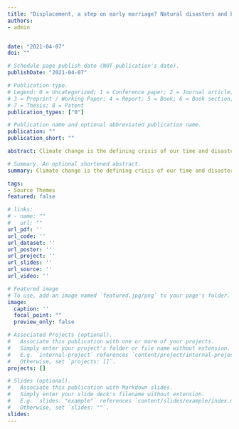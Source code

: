 ```yaml
---
title: "Displacement, a step on early marriage? Natural disasters and bride price tradition"
authors:
- admin


date: "2021-04-07"
doi: ""

# Schedule page publish date (NOT publication's date).
publishDate: "2021-04-07"

# Publication type.
# Legend: 0 = Uncategorized; 1 = Conference paper; 2 = Journal article;
# 3 = Preprint / Working Paper; 4 = Report; 5 = Book; 6 = Book section;
# 7 = Thesis; 8 = Patent
publication_types: ["0"]

# Publication name and optional abbreviated publication name.
publication: ""
publication_short: ""

abstract: Climate change is the defining crisis of our time and disaster displacement one of its most devastating consequences (UNHCR, 2021). Recent estimates document the economic impact of forced displacement (Sequeira et al., 2021), as well as how early marriage responds to negative income shocks (Corno and Voena, 2016).  But, many theoretical and empirical puzzles remain on how the timing of marriage responds to forced displacement. This ambiguity increases when traditional norms-such as bride payments (e.g. bride price or dowry)- are part of cultural customs (Corno and et.al, 2020). Framed on this research gap, this paper seeks to answer How does forced displacement affect the timing of marriage, particularly, early marriage? and If traditional marriage payment norms influence such a relationship? To do so, I exploit a set of destructive earthquakes  in  Indonesia as  an  exogenous  proxy  of  internal  displacement.

# Summary. An optional shortened abstract.
summary: Climate change is the defining crisis of our time and disaster displacement one of its most devastating consequences (UNHCR, 2021). Recent estimates document the economic impact of forced displacement (Sequeira et al., 2021), as well as how early marriage responds to negative income shocks (Corno and Voena, 2016).  But, many theoretical and empirical puzzles remain on how the timing of marriage responds to forced displacement. This ambiguity increases when traditional norms-such as bride payments (e.g. bride price or dowry)- are part of cultural customs (Corno and et.al, 2020). Framed on this research gap, this paper seeks to answer How does forced displacement affect the timing of marriage, particularly, early marriage? and If traditional marriage payment norms influence such a relationship? To do so, I exploit a set of destructive earthquakes  in  Indonesia as  an  exogenous  proxy  of  internal  displacement.

tags:
- Source Themes
featured: false

# links:
# - name: ""
#   url: ""
url_pdf: ''
url_code: ''
url_dataset: ''
url_poster: ''
url_project: ''
url_slides: ''
url_source: ''
url_video: ''

# Featured image
# To use, add an image named `featured.jpg/png` to your page's folder. 
image:
  caption: ''
  focal_point: ""
  preview_only: false

# Associated Projects (optional).
#   Associate this publication with one or more of your projects.
#   Simply enter your project's folder or file name without extension.
#   E.g. `internal-project` references `content/project/internal-project/index.md`.
#   Otherwise, set `projects: []`.
projects: []

# Slides (optional).
#   Associate this publication with Markdown slides.
#   Simply enter your slide deck's filename without extension.
#   E.g. `slides: "example"` references `content/slides/example/index.md`.
#   Otherwise, set `slides: ""`.
slides: 
---
```



